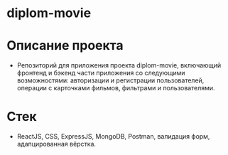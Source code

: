 # diplom-movie

# Описание проекта
* Репозиторий для приложения проекта diplom-movie, включающий фронтенд и бэкенд части приложения со следующими возможностями: авторизации и регистрации пользователей, операции с карточками фильмов, фильтрами и пользователями.

# Стек
* ReactJS, CSS, ExpressJS, MongoDB, Postman, валидация форм, адапцированная вёрстка.
